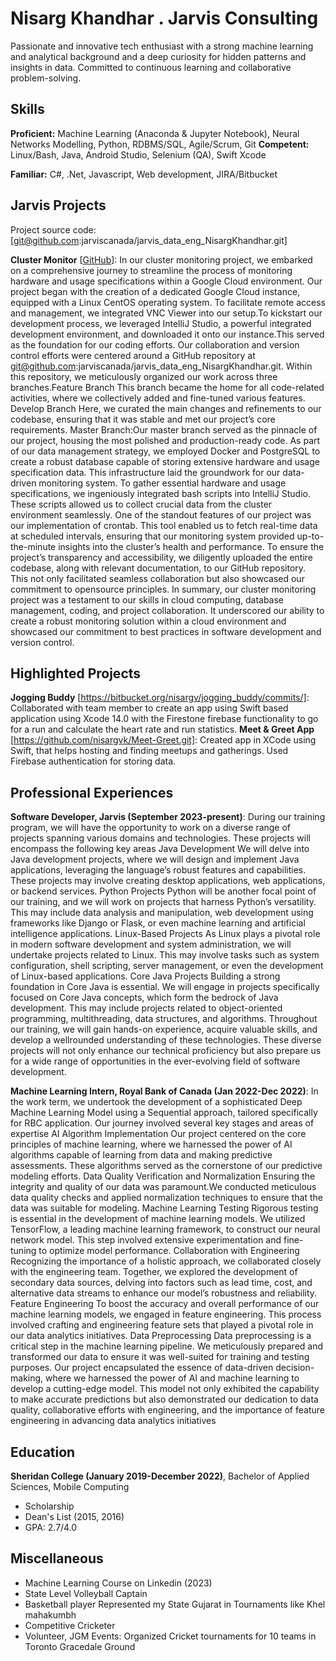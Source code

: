 # Nisarg Khandhar . Jarvis Consulting

Passionate and innovative tech enthusiast with a strong machine learning and analytical background and a deep curiosity for hidden patterns and insights in data. Committed to continuous learning and collaborative problem-solving.
## Skills

**Proficient:** Machine Learning (Anaconda & Jupyter Notebook), Neural Networks Modelling, Python, RDBMS/SQL,
Agile/Scrum, Git
**Competent:** Linux/Bash, Java, Android Studio, Selenium (QA), Swift Xcode

**Familiar:** C#, .Net, Javascript, Web development, JIRA/Bitbucket

## Jarvis Projects

Project source code: [git@github.com:jarviscanada/jarvis_data_eng_NisargKhandhar.git]


**Cluster Monitor** [[GitHub](git@github.com:jarviscanada/jarvis_data_eng_NisargKhandhar.git)]: In our cluster monitoring project, we embarked on a comprehensive journey to streamline the process of monitoring hardware and usage specifications within a Google Cloud environment. Our project began with the creation of a dedicated Google Cloud instance, equipped with a Linux CentOS operating system. To facilitate remote access and management, we integrated VNC Viewer into our setup.To kickstart our development process, we leveraged IntelliJ Studio, a powerful integrated development environment, and downloaded it onto our instance.This served as the foundation for our coding efforts. Our collaboration and version control efforts were centered around a GitHub repository at git@github.com:jarviscanada/jarvis_data_eng_NisargKhandhar.git. Within this repository, we meticulously organized our work across three branches.Feature Branch This branch became the home for all code-related activities,
where we collectively added and fine-tuned various features. Develop Branch Here, we curated the main changes and
refinements to our codebase, ensuring that it was stable and met our project’s core requirements. Master Branch:Our
master branch served as the pinnacle of our project, housing the most polished and production-ready code. As part of our data management strategy, we employed Docker and PostgreSQL to create a robust database capable of storing extensive hardware and usage specification data. This infrastructure laid the groundwork for our data-driven monitoring system. To gather essential hardware and usage specifications, we ingeniously integrated bash scripts into IntelliJ Studio. These scripts allowed us to collect crucial data from the cluster environment seamlessly. One of the standout features of our project was our implementation of crontab. This tool enabled us to fetch real-time data at scheduled intervals, ensuring that our monitoring system provided up-to-the-minute insights into the cluster’s health and performance. To ensure the project’s transparency and accessibility, we diligently uploaded the entire codebase, along with relevant documentation, to our GitHub repository. This not only facilitated seamless collaboration but also showcased our commitment to opensource principles. In summary, our cluster monitoring project was a testament to our skills in cloud computing, database management, coding, and project collaboration. It underscored our ability to create a robust monitoring solution within a cloud environment and showcased our commitment to best practices in software development and version control.

## Highlighted Projects
**Jogging Buddy** [https://bitbucket.org/nisargv/jogging_buddy/commits/]: Collaborated with team member to create an app using Swift based application using Xcode 14.0 with the Firestone firebase functionality to go for a run and calculate the heart rate and run statistics.
**Meet & Greet App** [https://github.com/nisargvk/Meet-Greet.git]: Created app in XCode using Swift, that helps hosting and finding meetups and gatherings. Used Firebase authentication for storing data.

## Professional Experiences

**Software Developer, Jarvis (September 2023-present)**: During our training program, we will have the opportunity
to work on a diverse range of projects spanning various domains and technologies. These projects will encompass the
following key areas Java Development We will delve into Java development projects, where we will design and implement
Java applications, leveraging the language’s robust features and capabilities. These projects may involve creating desktop applications, web applications, or backend services. Python Projects Python will be another focal point of our training, and we will work on projects that harness Python’s versatility. This may include data analysis and manipulation, web development using frameworks like Django or Flask, or even machine learning and artificial intelligence applications. Linux-Based Projects As Linux plays a pivotal role in modern software development and system administration, we will undertake projects related to Linux. This may involve tasks such as system configuration, shell scripting, server management, or even the development of Linux-based applications. Core Java Projects Building a strong foundation in Core Java is essential. We will engage in projects specifically focused on Core Java concepts, which form the bedrock of Java development. This may include projects related to object-oriented programming, multithreading, data structures, and algorithms. Throughout our training, we will gain hands-on experience, acquire valuable skills, and develop a wellrounded understanding of these technologies. These diverse projects will not only enhance our technical proficiency but also prepare us for a wide range of opportunities in the ever-evolving field of software development.

**Machine Learning Intern, Royal Bank of Canada (Jan 2022-Dec 2022)**: In the work term, we
undertook the development of a sophisticated Deep Machine Learning Model using a Sequential approach, tailored specifically for RBC application. Our journey involved several key stages and areas of expertise AI Algorithm Implementation Our project centered on the core principles of machine learning, where we harnessed the power of AI algorithms capable of learning from data and making predictive assessments. These algorithms served as the cornerstone of our predictive modeling efforts. Data Quality Verification and Normalization Ensuring the integrity and quality of our data was paramount.We conducted meticulous data quality checks and applied normalization techniques to ensure that the data was suitable for modeling. Machine Learning Testing Rigorous testing is essential in the development of machine learning models. We utilized TensorFlow, a leading machine learning framework, to construct our neural network model. This step involved extensive experimentation and fine-tuning to optimize model performance. Collaboration with Engineering Recognizing the importance of a holistic approach, we collaborated closely with the engineering team. Together, we explored the development of secondary data sources, delving into factors such as lead time, cost, and alternative data streams to enhance our model’s robustness and reliability. Feature Engineering To boost the accuracy and overall performance of our machine learning models, we engaged in feature engineering. This process involved crafting and engineering feature sets that played a pivotal role in our data analytics initiatives. Data Preprocessing Data preprocessing is a critical step in the machine learning pipeline. We meticulously prepared and transformed our data to ensure it was well-suited for training and testing purposes. Our project encapsulated the essence of data-driven decision-making, where we harnessed the power of AI and machine learning to develop a cutting-edge model. This model not only exhibited the capability to make accurate predictions but also demonstrated our dedication to data quality, collaborative efforts with engineering, and the importance of feature engineering in advancing data analytics initiatives

## Education
**Sheridan College (January 2019-December 2022)**, Bachelor of Applied Sciences, Mobile Computing
- Scholarship
- Dean's List (2015, 2016)
- GPA: 2.7/4.0

## Miscellaneous
- Machine Learning Course on Linkedin (2023)
- State Level Volleyball Captain
- Basketball player Represented my State Gujarat in Tournaments like Khel mahakumbh
- Competitive Cricketer 
- Volunteer, JGM Events: Organized Cricket tournaments for 10 teams in Toronto Gracedale Ground
